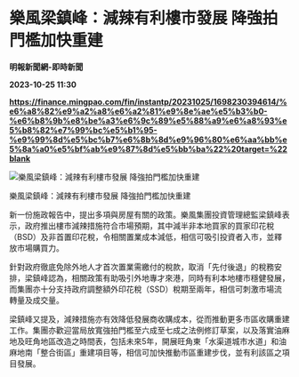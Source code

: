 # 樂風梁鎮峰：減辣有利樓市發展 降強拍門檻加快重建
**明報新聞網-即時新聞**

**2023-10-25 11:30**

**https://finance.mingpao.com/fin/instantp/20231025/1698230394614/%e6%a8%82%e9%a2%a8%e6%a2%81%e9%8e%ae%e5%b3%b0-%e6%b8%9b%e8%be%a3%e6%9c%89%e5%88%a9%e6%a8%93%e5%b8%82%e7%99%bc%e5%b1%95-%e9%99%8d%e5%bc%b7%e6%8b%8d%e9%96%80%e6%aa%bb%e5%8a%a0%e5%bf%ab%e9%87%8d%e5%bb%ba%22%20target=%22blank**

![樂風梁鎮峰：減辣有利樓市發展 降強拍門檻加快重建](https://fs.mingpao.com/fin/20231025/s00011/002f70529eceba616c608c36f6308397.jpg)

樂風梁鎮峰：減辣有利樓市發展 降強拍門檻加快重建

新一份施政報告中，提出多項與房屋有關的政策。樂風集團投資管理總監梁鎮峰表示，政府推出樓市減辣措施符合市場預期，其中減半非本地買家的買家印花稅（BSD）及非首置印花稅，令相關置業成本減低，相信可吸引投資者入市，並釋放市場購買力。

針對政府徹底免除外地人才首次置業需繳付的稅款，取消「先付後退」的稅務安排，梁鎮峰認為，相關政策有助吸引外地專才來港，同時有利本地樓市穩健發展，而集團亦十分支持政府調整額外印花稅（SSD）稅期至兩年，相信可刺激市場流轉量及成交量。

梁鎮峰又提及，減辣措施亦有效降低發展商收購成本，從而推動更多市區收購重建工作。集團亦歡迎當局放寬強拍門檻至六成至七成之法例修訂草案，以及落實油麻地及旺角地區改造之時間表，包括未來5年，開展旺角東「水渠道城市水道」和油麻地南「整合街區」重建項目等，相信可加快推動市區重建步伐，並有利該區之項目發展。